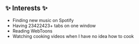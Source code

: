 ## :sparkles: Interests :sparkles:
* Finding new music on Spotify
* Having 23422423+ tabs on one window
* Reading WebToons
* Watching cooking videos when I have no idea how to cook
